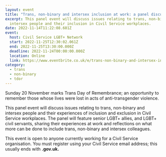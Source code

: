 ```yaml
---
layout: event
title: "Trans, non-binary and intersex inclusion at work: a panel discussion"
excerpt: This panel event will discuss issues relating to trans, non-binary and
  intersex people and their inclusion in Civil Service workplaces.
date: 2022-11-14T11:22:08.601Z
event:
  host: Civil Service LGBT+ Network
  start: 2022-11-25T12:30:02.061Z
  end: 2022-11-25T13:30:00.000Z
  deadline: 2022-11-24T00:00:00.000Z
  location: Online
  link: https://www.eventbrite.co.uk/e/trans-non-binary-and-intersex-inclusion-at-work-a-panel-discussion-tickets-467466082637
category:
  - trans
  - non-binary
  - tdor
---
```

Sunday 20 N﻿ovember marks Trans Day of Remembrance; an opportunity to remember those whose lives were lost in acts of anti-transgender violence.

This panel event will discuss issues relating to trans, non-binary and intersex people and their experiences of inclusion and exclusion in Civil Service workplaces. The panel will feature senior LGBT+ allies, and LGBT+ civil servants, sharing their experiences at work and reflections on what more can be done to include trans, non-binary and intersex colleagues.

T﻿his event is open to anyone currently working for a Civil Service organisation. You must register using your Civil Service email address; this usually ends with **.gov.uk.**